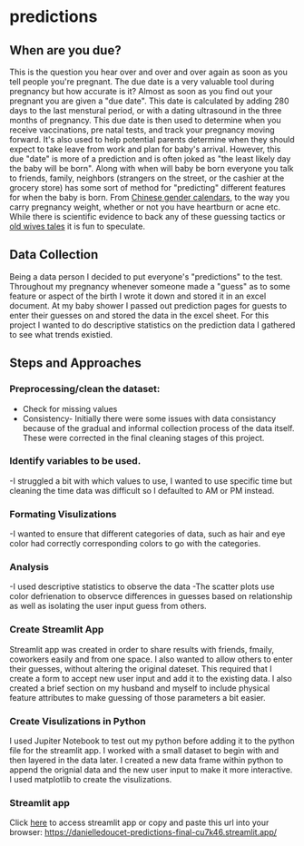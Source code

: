 # predictions

## When are you due?
This is the question you hear over and over and over again as soon as you tell people you're pregnant. The due date is a very valuable tool during pregnancy but how accurate is it?
Almost as soon as you find out your pregnant you are given a "due date". This date is calculated by adding 280 days to the last menstural period, or with a dating ultrasound in the three months of pregnancy. 
This due date is then used to determine when you receive vaccinations, pre natal tests, and track your pregnancy moving forward. It's also used to help potential parents determine when they should expect to take leave from work and plan for baby's arrival.
However, this due "date" is more of a prediction and is often joked as "the least likely day the baby will be born". 
Along with when will baby be born everyone you talk to friends, family, neighbors (strangers on the street, or the cashier at the grocery store) has some sort of method for "predicting" different features for when the baby is born.
From [Chinese gender calendars](https://www.whattoexpect.com/pregnancy/preparing-for-baby/chinese-gender-predictor-chart/), to the way you carry pregnancy weight, whether or not you have heartburn or acne etc. 
While there is scientific evidence to back any of these guessing tactics or [old wives tales](https://www.pampers.com/en-us/pregnancy/pregnancy-announcement/article/old-wives-tales-gender-prediction) it is fun to speculate.

## Data Collection
Being a data person I decided to put everyone's "predictions" to the test. Throughout my pregnancy whenever someone made a "guess" as to some feature or aspect of the birth I wrote it down and stored it in an excel document.
At my baby shower I passed out prediction pages for guests to enter their guesses on and stored the data in the excel sheet. 
For this project I wanted to do descriptive statistics on the prediction data I gathered to see what trends existied. 

## Steps and Approaches
### Preprocessing/clean the dataset: 
- Check for missing values
- Consistency- Initially there were some issues with data consistancy because of the gradual and informal collection process of the data itself. These were corrected in the final cleaning stages of this project.
### Identify variables to be used. 
 -I struggled a bit with which values to use, I wanted to use specific time but cleaning the time data was difficult so I defaulted to AM or PM instead. 
### Formating Visulizations
 -I wanted to ensure that different categories of data, such as hair and eye color had correctly corresponding colors to go with the categories. 
### Analysis
-I used descriptive statistics to observe the data
-The scatter plots use color defrienation to observce differences in guesses based on relationship as well as isolating the user input guess from others.


### Create Streamlit App
Streamlit app was created in order to share results with friends, fmaily, coworkers easily and from one space.
I also wanted to allow others to enter their guesses, without altering the original dateset. This required that I create a form to accept new user input and add it to the existing data.
I also created a brief section on my husband and myself to include physical feature attributes to make guessing of those parameters a bit easier.

### Create Visulizations in Python
I used Jupiter Notebook to test out my python before adding it to the python file for the streamlit app. I worked with a small dataset to begin with and then layered in the data later.
I created a new data frame within python to append the orignial data and the new user input to make it more interactive.
I used matplotlib to create the visulizations. 

### Streamlit app
Click [here](https://danielledoucet-predictions-final-cu7k46.streamlit.app/) to access streamlit app
or copy and paste this url into your browser: https://danielledoucet-predictions-final-cu7k46.streamlit.app/
